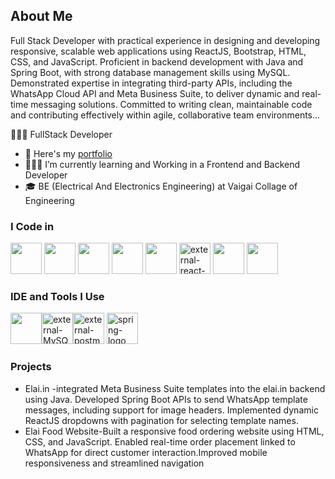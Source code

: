 ## About Me

Full Stack Developer with practical experience in designing and developing responsive, scalable web applications using ReactJS, Bootstrap, HTML, CSS, and JavaScript. Proficient in backend development with Java and Spring Boot, with strong database management skills using MySQL. Demonstrated expertise in integrating third-party APIs, including the WhatsApp Cloud API and Meta Business Suite, to deliver dynamic and real-time messaging solutions. Committed to writing clean, maintainable code and contributing effectively within agile, collaborative team environments...

👩🏻‍💻 FullStack Developer 

- 🔗 Here's my [portfolio](https://hareesh.web.app/)                                                 
- 👩🏻‍💻 I’m currently learning and Working in a Frontend and Backend Developer
- 🎓 BE (Electrical And Electronics Engineering) at Vaigai Collage of Engineering
  
### I Code in 
 <img height="50" width="50" src="https://img.icons8.com/color/48/000000/java-coffee-cup-logo.png" /> <img height="50" width="50" src="https://img.icons8.com/color/48/000000/html-5.png" /> <img height="50" width="50" src="https://img.icons8.com/color/48/000000/css3.png" />  <img height="50" width="50" src="https://img.icons8.com/color/48/000000/bootstrap.png" />
<img height="50" width="50" src="https://img.icons8.com/color/48/000000/javascript.png"/> <img width="50" height="50" src="https://img.icons8.com/external-others-amoghdesign/48/external-react-native-soleicons-fill-vol-1-others-amoghdesign.png" alt="external-react-native-soleicons-fill-vol-1-others-amoghdesign"/> <img height="50" width="50" src="https://img.icons8.com/color/48/000000/mysql-logo.png"/>   <img height="50" width="50" src="https://img.icons8.com/color/48/000000/spring-logo.png"/>  

### IDE and Tools I Use
<img height="50" width="50" src="https://img.icons8.com/color/48/000000/visual-studio-code-2019.png"/><img width="50" height="50" src="https://img.icons8.com/external-those-icons-flat-those-icons/48/external-MySQL-programming-and-development-those-icons-flat-those-icons.png" alt="external-MySQL-programming-and-development-those-icons-flat-those-icons"/><img width="50" height="50" src="https://img.icons8.com/external-tal-revivo-color-tal-revivo/48/external-postman-is-the-only-complete-api-development-environment-logo-color-tal-revivo.png" alt="external-postman-is-the-only-complete-api-development-environment-logo-color-tal-revivo"/>
<img width="50" height="50" src="https://img.icons8.com/color/48/spring-logo.png" alt="spring-logo"/>

### Projects
- Elai.in -integrated Meta Business Suite templates into the elai.in backend using Java. Developed Spring Boot APIs to send WhatsApp template messages, including support for image headers. Implemented dynamic ReactJS dropdowns with pagination for selecting template names.
- Elai Food Website-Built a responsive food ordering website using HTML, CSS, and JavaScript. Enabled real-time order placement linked to WhatsApp for direct customer interaction.Improved mobile responsiveness and streamlined navigation
